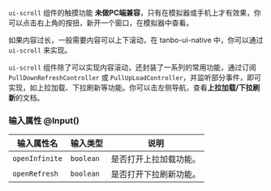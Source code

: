 `ui-scroll` 组件的触摸功能 <strong class="color-danger">未做PC端兼容</strong>，只有在模拟器或手机上才有效果，你可以点击右上角的按扭，新开一个窗口，在模拟器中查看。

如果内容过长，一般需要内容可以上下滚动，在 tanbo-ui-native 中，你可以通过 `ui-scroll` 来实现。

`ui-scroll` 组件除了可以实现内容滚动，还封装了一系列的常用功能，通过订阅 `PullDownRefreshController` 或 `PullUpLoadController`，并监听部分事件，即可实现，如上拉加载、下拉刷新等功能。你可以击左侧导航，查看**上拉加载/下拉刷新**的文档。



### 输入属性 @Input()

| 输入属性名 | 输入类型  | 说明    |
| --        | --        | --        |
| `openInfinite`      | `boolean`   | 是否打开上拉加载功能。 |
| `openRefresh`      | `boolean`   | 是否打开下拉刷新功能。 |

